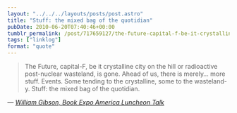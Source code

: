 ```yaml
---
layout: "../../../layouts/posts/post.astro"
title: "Stuff: the mixed bag of the quotidian"
pubDate: 2010-06-20T07:40:46+00:00
tumblr_permalink: /post/717659127/the-future-capital-f-be-it-crystalline-city-on
tags: ["linklog"]
format: "quote"
---
```


> The Future, capital-F, be it crystalline city on the hill or radioactive post-nuclear wasteland, is gone. Ahead of us, there is merely… more stuff. Events. Some tending to the crystalline, some to the wasteland-y. Stuff: the mixed bag of the quotidian.

— <cite>[William Gibson, _Book Expo America Luncheon Talk_](https://www.goodreads.com/book/show/11890817-distrust-that-particular-flavor)</cite>

